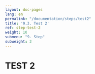 ```yaml
---
layout: doc-pages
lang: en
permalink: "/documentation/steps/test2"
title: '9.3. Test 2'
ref: step-test-2
weight: 10
submenu: "9. Step"
subweight: 3
---
```


# TEST 2
